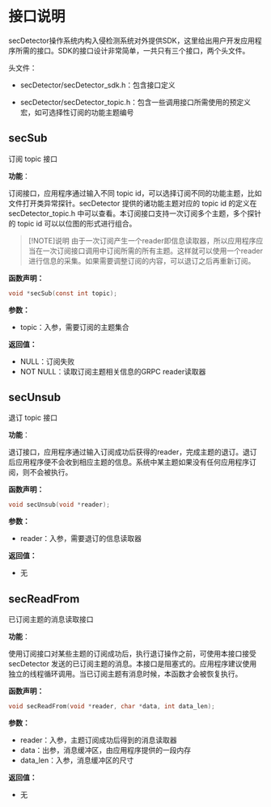 # 接口说明

secDetector操作系统内构入侵检测系统对外提供SDK，这里给出用户开发应用程序所需的接口。SDK的接口设计非常简单，一共只有三个接口，两个头文件。

头文件：

- secDetector/secDetector_sdk.h：包含接口定义

- secDetector/secDetector_topic.h：包含一些调用接口所需使用的预定义宏，如可选择性订阅的功能主题编号

## secSub

订阅 topic 接口

**功能**：

订阅接口，应用程序通过输入不同 topic id，可以选择订阅不同的功能主题，比如文件打开类异常探针。secDetector 提供的诸功能主题对应的 topic id 的定义在 secDetector_topic.h 中可以查看。本订阅接口支持一次订阅多个主题，多个探针的 topic id 可以以位图的形式进行组合。

> [!NOTE]说明
> 由于一次订阅产生一个reader即信息读取器，所以应用程序应当在一次订阅接口调用中订阅所需的所有主题。这样就可以使用一个reader进行信息的采集。如果需要调整订阅的内容，可以退订之后再重新订阅。

**函数声明：**

```c
void *secSub(const int topic);
```

**参数：**

- topic：入参，需要订阅的主题集合

**返回值：**

- NULL：订阅失败
- NOT NULL：读取订阅主题相关信息的GRPC reader读取器

## secUnsub

退订 topic 接口

**功能**：

退订接口，应用程序通过输入订阅成功后获得的reader，完成主题的退订。退订后应用程序便不会收到相应主题的信息。系统中某主题如果没有任何应用程序订阅，则不会被执行。

**函数声明：**

```c
void secUnsub(void *reader);
```

**参数：**

- reader：入参，需要退订的信息读取器

**返回值：**

- 无

## secReadFrom

已订阅主题的消息读取接口

**功能**：

使用订阅接口对某些主题的订阅成功后，执行退订操作之前，可使用本接口接受 secDetector 发送的已订阅主题的消息。本接口是阻塞式的。应用程序建议使用独立的线程循环调用。当已订阅主题有消息时候，本函数才会被恢复执行。

**函数声明：**

```c
void secReadFrom(void *reader, char *data, int data_len);
```

**参数：**

- reader：入参，主题订阅成功后得到的消息读取器
- data：出参，消息缓冲区，由应用程序提供的一段内存
- data_len：入参，消息缓冲区的尺寸

**返回值：**

- 无
